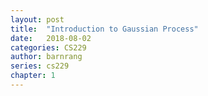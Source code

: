 ```yaml
---
layout: post
title:  "Introduction to Gaussian Process"
date:   2018-08-02
categories: CS229
author: barnrang
series: cs229
chapter: 1
---
```


